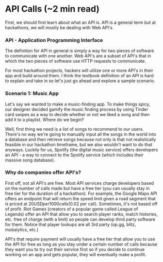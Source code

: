 # API Calls (~2 min read)

First, we should first learn about what an API is. API is a general term but at hackathons, we will mostly be dealing with Web API's.

### API - Application Programming Interface

The definition for API in general is simply a way for two pieces of software to communicate with one another. Web API's are a subset of API's that in which the two pieces of software use HTTP requests to communicate. 

For most hackathon projects, hackers will utilize one or more API's in their app and build around them. I think the textbook definition of an API is hard to explain and take in so let's just go ahead and explore a sample scenario.

### Scenario 1: Music App

Let's say we wanted to make a music-finding app. To make things spicy, our designer decided gamify the music finding process by using Tinder card swipes as a way to decide whether or not we liked a song and then add it to a playlist. Where do we begin?

Well, first thing we need is a list of songs to recommend to our users. There's no way we're going to manually input all the songs in the world into a database and then retrieve songs because not only is that not realistically feasible in our hackathon timeframe, but we also wouldn't want to do that anyways. Luckily for us, Spotify (the digital music service) offers developers an API - a way to connect to the Spotify service (which includes their massive song database).


### Why do companies offer API's?

First off, not all API's are free. Most API services charge developers based on the number of calls made but have a free tier (you can usually stay in free tier for the duration of a hackathon). For example, the Google Maps API offers an endpoint that will return the speed limit given a road segment that is priced at $20 USD per 1000 calls ($0.02 per call). Sometimes, it's not based off of profit. Riot Games (creators of a popular game called League of Legends) offer an API that allow you to search player ranks, match histories, etc. free of charge (with a limit) so people can develop third party software for them. Notice that player lookups are all 3rd party (op.gg, blitz, mobalytics, etc.)

API's that require payment will usually have a free tier that allow you to use the API for free as long as you stay under a certain number of calls because they want you to try out their service first so if you decide to continue working on an app and gets popular, they will eventually make a profit. 
